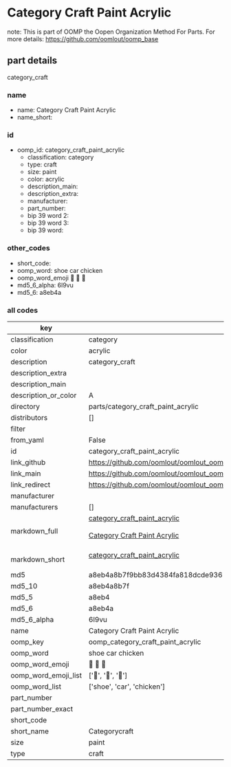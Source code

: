 # Category Craft Paint Acrylic  

note: This is part of OOMP the Oopen Organization Method For Parts. For more details: https://github.com/oomlout/oomp_base

##  part details
  



category_craft



### name
* name: Category Craft Paint Acrylic
* name_short: 
### id
* oomp_id: category_craft_paint_acrylic
  * classification: category
  * type: craft
  * size: paint
  * color: acrylic
  * description_main: 
  * description_extra: 
  * manufacturer: 
  * part_number: 
  * bip 39 word 2: 
  * bip 39 word 3: 
  * bip 39 word: 

### other_codes
* short_code: 
* oomp_word: shoe car chicken
* oomp_word_emoji :shoe: :car: :chicken:
* md5_6_alpha: 6l9vu
* md5_6: a8eb4a









### all codes 
| key | value |  
| --- | --- |  
| classification | category |  
| color | acrylic |  
| description | category_craft |  
| description_extra |  |  
| description_main |  |  
| description_or_color | A  |  
| directory | parts/category_craft_paint_acrylic |  
| distributors | [] |  
| filter |  |  
| from_yaml | False |  
| id | category_craft_paint_acrylic |  
| link_github | https://github.com/oomlout/oomlout_oomp_version_1_messy/tree/main/parts/category_craft_paint_acrylic |  
| link_main | https://github.com/oomlout/oomlout_oomp_version_1_messy/tree/main/parts/category_craft_paint_acrylic |  
| link_redirect | https://github.com/oomlout/oomlout_oomp_version_1_messy/tree/main/parts/category_craft_paint_acrylic |  
| manufacturer |  |  
| manufacturers | [] |  
| markdown_full | [category_craft_paint_acrylic](none)<br>[](none)<br>[Category Craft Paint Acrylic](none)<br><br> |  
| markdown_short | [category_craft_paint_acrylic](none)<br><br> |  
| md5 | a8eb4a8b7f9bb83d4384fa818dcde936 |  
| md5_10 | a8eb4a8b7f |  
| md5_5 | a8eb4 |  
| md5_6 | a8eb4a |  
| md5_6_alpha | 6l9vu |  
| name | Category Craft Paint Acrylic |  
| oomp_key | oomp_category_craft_paint_acrylic |  
| oomp_word | shoe car chicken |  
| oomp_word_emoji | :shoe: :car: :chicken: |  
| oomp_word_emoji_list | [':shoe:', ':car:', ':chicken:'] |  
| oomp_word_list | ['shoe', 'car', 'chicken'] |  
| part_number |  |  
| part_number_exact |  |  
| short_code |  |  
| short_name | Categorycraft |  
| size | paint |  
| type | craft |  
